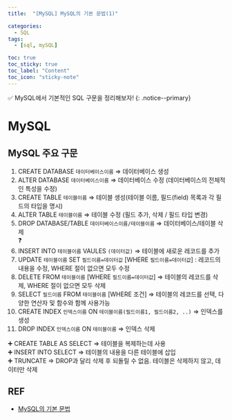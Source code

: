 ```yaml
---
title:  "[MySQL] MySQL의 기본 문법(1)" 

categories:
  - SQL
tags:
  - [sql, mySQL]

toc: true
toc_sticky: true
toc_label: "Content"
toc_icon: "sticky-note"
---
```


✅ MySQL에서 기본적인 SQL 구문을 정리해보자! 
{: .notice--primary}


# MySQL

## MySQL 주요 구문

1. CREATE DATABASE `데이터베이스이름` ⇒ 데이터베이스 생성
2. ALTER DATABASE `데이터베이스이름` ⇒ 데이터베이스 수정 (데이터베이스의 전체적인 특성을 수정)
3. CREATE TABLE `테이블이름`  ⇒ 테이블 생성(테이블 이름, 필드(field) 목록과 각 필드의 타입을 명시)
4. ALTER TABLE `테이블이름` ⇒ 테이블 수정 (필드 추가, 삭제 / 필드 타입 변경)
5. DROP DATABASE/TABLE `데이터베이스이름/테이블이름` ⇒ 데이터베이스/테이블 삭제    
    ❓ 
6. INSERT INTO `테이블이름` VAULES `(데이터값)` ⇒ 테이블에 새로운 레코드를 추가 
7. UPDATE `테이블이름` SET `필드이름=데이터값` [WHERE `필드이름=데이터값`] : 레코드의 내용을 수정, WHERE 절이 없으면 모두 수정
8. DELETE FROM `테이블이름` [WHERE `필드이름=데이터값`] ⇒ 테이블의 레코드를 삭제, WHERE 절이 없으면 모두 삭제
9. SELECT `필드이름` FROM `테이블이름` [WHERE 조건] ⇒ 테이블의 레코드를 선택, 다양한 연산자 및 함수와 함께 사용가능
10. CREATE INDEX `인덱스이름` ON `테이블이름(필드이름1, 필드이름2, ..)` ⇒ 인덱스를 생성
11. DROP INDEX `인덱스이름` ON `테이블이름` ⇒ 인덱스 삭제

➕ CREATE TABLE AS SELECT ⇒ 테이블을 복제하는데 사용    
➕ INSERT INTO SELECT ⇒ 테이블의 내용을 다른 테이블에 삽입    
➕ TRUNCATE ⇒ DROP과 달리 삭제 후 되돌릴 수 없음. 테이블은 삭제하지 않고, 데이터만 삭제


## **REF**

- [MySQL의 기본 문법](http://tcpschool.com/mysql/mysql_basic_syntax)